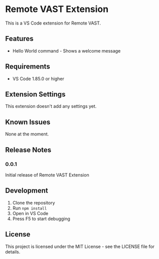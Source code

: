 # Remote VAST Extension

This is a VS Code extension for Remote VAST.

## Features

* Hello World command - Shows a welcome message

## Requirements

* VS Code 1.85.0 or higher

## Extension Settings

This extension doesn't add any settings yet.

## Known Issues

None at the moment.

## Release Notes

### 0.0.1

Initial release of Remote VAST Extension

## Development

1. Clone the repository
2. Run `npm install`
3. Open in VS Code
4. Press F5 to start debugging

## License

This project is licensed under the MIT License - see the LICENSE file for details. 